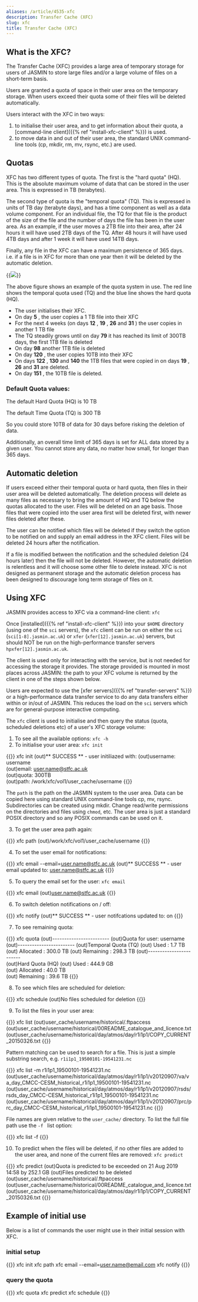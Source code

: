```yaml
---
aliases: /article/4535-xfc
description: Transfer Cache (XFC)
slug: xfc
title: Transfer Cache (XFC)
---
```


## What is the XFC?

The Transfer Cache (XFC) provides a large area of temporary storage for
users of JASMIN to store large files and/or a large volume of files on a
short-term basis.

Users are granted a quota of space in their user area on the temporary
storage. When users exceed their quota some of their files will be deleted
automatically.

Users interact with the XFC in two ways:

  1. to initialise their user area, and to get information about their quota, a [command-line client]({{% ref "install-xfc-client" %}}) is used.
  2. to move data in and out of their user area, the standard UNIX command-line tools (cp, mkdir, rm, mv, rsync, etc.) are used.

## Quotas

XFC has two different types of quota. The first is the "hard quota" (HQ). This
is the absolute maximum volume of data that can be stored in the user area.
This is expressed in TB (terabytes).

The second type of quota is the "temporal quota" (TQ). This is expressed in
units of TB day (terabyte days), and has a time component as well as a data
volume component. For an individual file, the TQ for that file is the product
of the size of the file and the number of days the file has been in the user
area. As an example, if the user moves a 2TB file into their area, after 24
hours it will have used 2TB days of the TQ. After 48 hours it will have used
4TB days and after 1 week it will have used 14TB days.

Finally, any file in the XFC can have a maximum persistence of 365 days. i.e.
if a file is in XFC for more than one year then it will be deleted by the
automatic deletion.

{{<image src="img/docs/xfc/file-7mwfbT5NdE.png" caption="">}}

The above figure shows an example of the quota system in use. The red line
shows the temporal quota used (TQ) and the blue line shows the hard quota
(HQ).

- The user initialises their XFC.
- On day **5** , the user copies a 1 TB file into their XFC
- For the next 4 weeks (on days **12** , **19** , **26** and **31** ) the user copies in another 1 TB file
- The TQ steadily grows until on day **79** it has reached its limit of 300TB days, the first 1TB file is deleted
- On day **98** another 1TB file is deleted
- On day **120** , the user copies 10TB into their XFC
- On days **122** , **130** and **140** the 1TB files that were copied in on days **19** , **26** and **31** are deleted.
- On day **151** , the 10TB file is deleted.

### Default Quota values:

The default Hard Quota (HQ) is 10 TB

The default Time Quota (TQ) is 300 TB

So you could store 10TB of data for 30 days before risking the deletion of
data.

Additionally, an overall time limit of 365 days is set for ALL data stored by
a given user. You cannot store any data, no matter how small, for longer than
365 days.

## Automatic deletion

If users exceed either their temporal quota or hard quota, then files in their
user area will be deleted automatically. The deletion process will delete as
many files as necessary to bring the amount of HQ and TQ below the quotas
allocated to the user. Files will be deleted on an age basis. Those files that
were copied into the user area first will be deleted first, with newer files
deleted after these.

The user can be notified which files will be deleted if they switch the option
to be notified on and supply an email address in the XFC client. Files will be
deleted 24 hours after the notification.

If a file is modified between the notification and the scheduled deletion (24
hours later) then the file will not be deleted. However, the automatic
deletion is relentless and it will choose some other file to delete instead.
XFC is not designed as permanent storage and the automatic deletion process
has been designed to discourage long term storage of files on it.

## Using XFC

JASMIN provides access to XFC via a command-line client: `xfc`

Once [installed]({{% ref "install-xfc-client" %}}) into your `$HOME`
directory (using one of the `sci` servers), the `xfc` client can be run on
either the `sci` (`sci[1-8].jasmin.ac.uk`) or `xfer` (`xfer[12].jasmin.ac.uk`)
servers, but should NOT be run on the high-performance transfer servers
`hpxfer[12].jasmin.ac.uk`.

The client is used only for interacting with the service, but is not needed
for accessing the storage it provides. The storage provided is mounted in most
places across JASMIN: the path to your XFC volume is returned by the client in
one of the steps shown below.

Users are expected to use the [xfer servers]({{% ref "transfer-servers" %}})
or a high-performance data transfer service to do any data transfers either
within or in/out of JASMIN. This reduces the load on the `sci` servers which
are for general-purpose interactive computing.

The `xfc` client is used to initialise and then query the status (quota,
scheduled deletions etc) of a user's XFC storage volume:

  1. To see all the available options: `xfc -h`
  2. To initialise your user area: `xfc init`

{{<command user="user" host="sci1">}}
xfc init
(out)** SUCCESS ** - user initiliazed with:
(out)username: username  
(out)email: user.name@stfc.ac.uk  
(out)quota: 300TB  
(out)path: /work/xfc/vol1/user_cache/username
{{</command>}}

The `path` is the path on the JASMIN system to the user area. Data can be
copied here using standard UNIX command-line tools cp, mv, rsync.
Subdirectories can be created using mkdir. Change read/write permissions on
the directories and files using `chmod`, etc. The user area is just a standard
POSIX directory and so any POSIX commands can be used on it.

  3. To get the user area path again: 
  
{{<command user="user" host="sci1">}}
xfc path
(out)/work/xfc/vol1/user_cache/username
{{</command>}}


  4. To set the user email for notifications: 
  
{{<command user="user" host="sci1">}}
xfc email --email=user.name@stfc.ac.uk
(out)** SUCCESS ** - user email updated to: user.name@stfc.ac.uk
{{</command>}}

  5. To query the email set for the user: `xfc email `
  
{{<command user="user" host="sci1">}}
xfc email
(out)user.name@stfc.ac.uk
{{</command>}}

  6. To switch deletion notifications on / off:

{{<command user="user" host="sci1">}}
xfc notify
(out)** SUCCESS ** - user notifcations updated to: on
{{</command>}}

  7. To see remaining quota:

{{<command user="user" host="sci1">}}
xfc quota
(out)------------------------
(out)Quota for user: username 
(out)------------------------
(out)Temporal Quota (TQ)
(out)  Used : 1.7 TB  
(out)  Allocated : 300.0 TB
(out)  Remaining : 298.3 TB
(out)------------------------  
(out)Hard Quota (HQ)
(out)  Used      : 444.9 GB  
(out)  Allocated : 40.0 TB  
(out)  Remaining : 39.6 TB
{{</command>}}

  8. To see which files are scheduled for deletion:

{{<command user="user" host="sci1">}}
xfc schedule
(out)No files scheduled for deletion
{{</command>}}

  9. To list the files in your user area:

{{<command user="user" host="sci1">}}
xfc list
(out)user_cache/username/historical/.ftpaccess 
(out)user_cache/username/historical/00README_catalogue_and_licence.txt 
(out)user_cache/username/historical/day/atmos/day/r1i1p1/COPY_CURRENT_20150326.txt
{{</command>}}

Pattern matching can be used to search for a file. This is just a simple
substring search, e.g. `r1i1p1_19500101-19541231.nc`

{{<command user="user" host="sci1">}}
xfc list -m r1i1p1_19500101-19541231.nc
(out)user_cache/username/historical/day/atmos/day/r1i1p1/v20120907/va/va_day_CMCC-CESM_historical_r1i1p1_19500101-19541231.nc
(out)user_cache/username/historical/day/atmos/day/r1i1p1/v20120907/rsds/rsds_day_CMCC-CESM_historical_r1i1p1_19500101-19541231.nc
(out)user_cache/username/historical/day/atmos/day/r1i1p1/v20120907/prc/prc_day_CMCC-CESM_historical_r1i1p1_19500101-19541231.nc
{{</command>}}

File names are given relative to the `user_cache/` directory. To list the
full file path use the `-f ` list option:

{{<command user="user" host="sci1">}}
xfc list -f
{{</command>}}

  10. To predict when the files will be deleted, if no other files are added to the user area, and none of the current files are removed: `xfc predict`

{{<command user="user" host="sci1">}}
xfc predict
(out)Quota is predicted to be exceeded on 21 Aug 2019 14:58 by 252.1 GB
(out)Files predicted to be deleted  
(out)user_cache/username/historical/.ftpaccess
(out)user_cache/username/historical/00README_catalogue_and_licence.txt
(out)user_cache/username/historical/day/atmos/day/r1i1p1/COPY_CURRENT_20150326.txt
{{</command>}}

## Example of initial use

Below is a list of commands the user might use in their initial session with
XFC.

### initial setup

{{<command user="user" host="sci1">}}
xfc init
xfc path
xfc email --email=user.name@email.com
xfc notify
{{</command>}}

### query the quota

{{<command user="user" host="sci1">}}
xfc quota 
xfc predict 
xfc schedule
{{</command>}}
